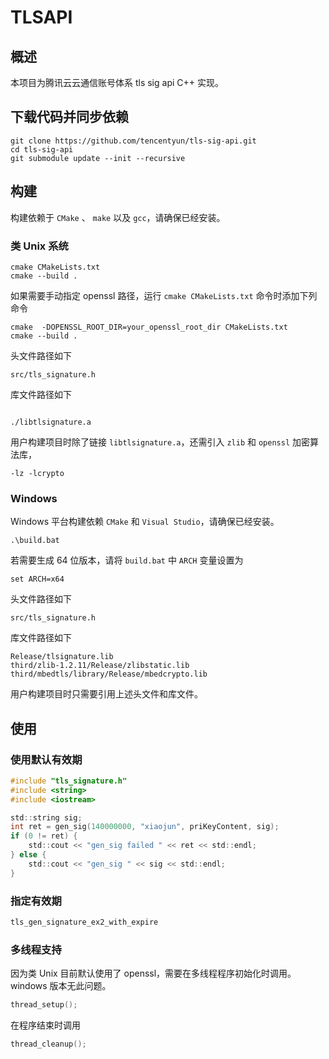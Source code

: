 # TLSAPI

## 概述
本项目为腾讯云云通信账号体系 tls sig api C++ 实现。

## 下载代码并同步依赖
```shell
git clone https://github.com/tencentyun/tls-sig-api.git
cd tls-sig-api
git submodule update --init --recursive
```

## 构建
构建依赖于 `CMake` 、 `make` 以及 `gcc`，请确保已经安装。

### 类 Unix 系统
```shell
cmake CMakeLists.txt
cmake --build .
```

如果需要手动指定 openssl 路径，运行 `cmake CMakeLists.txt` 命令时添加下列命令
```shell
cmake  -DOPENSSL_ROOT_DIR=your_openssl_root_dir CMakeLists.txt
cmake --build .
```

头文件路径如下
```
src/tls_signature.h
```

库文件路径如下
```

./libtlsignature.a
```

用户构建项目时除了链接 `libtlsignature.a`，还需引入 `zlib` 和 `openssl` 加密算法库，
```
-lz -lcrypto
```

### Windows
Windows 平台构建依赖 `CMake` 和 `Visual Studio`，请确保已经安装。

```
.\build.bat
```

若需要生成 64 位版本，请将 `build.bat` 中 `ARCH` 变量设置为
```
set ARCH=x64
```

头文件路径如下

```
src/tls_signature.h
```

库文件路径如下
```
Release/tlsignature.lib
third/zlib-1.2.11/Release/zlibstatic.lib
third/mbedtls/library/Release/mbedcrypto.lib
```

用户构建项目时只需要引用上述头文件和库文件。

## 使用

### 使用默认有效期
```C
#include "tls_signature.h"
#include <string>
#include <iostream>

std::string sig;
int ret = gen_sig(140000000, "xiaojun", priKeyContent, sig);
if (0 != ret) {
	std::cout << "gen_sig failed " << ret << std::endl;
} else {
	std::cout << "gen_sig " << sig << std::endl;
}

```

### 指定有效期
```C
tls_gen_signature_ex2_with_expire
```

### 多线程支持
因为类 Unix 目前默认使用了 openssl，需要在多线程程序初始化时调用。windows 版本无此问题。
```C
thread_setup();
```
在程序结束时调用
```C
thread_cleanup();
```

